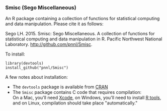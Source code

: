 ### Smisc (Sego Miscellaneous) 

An R package containing a collection of functions for statistical computing and data manipulation.  Please cite it as follows:

Sego LH. 2015. Smisc: Sego Miscellaneous. A collection of functions for statistical computing and data manipulation in R.
Pacific Northwest National Laboratory. http://github.com/pnnl/Smisc.

To install:

    library(devtools)
    install_github("pnnl/Smisc")

A few notes about installation:
- The `devtools` package is available from [CRAN](http://cran.r-project.org/package=devtools)
- The `Smisc` package contains C code that requires compilation:  
On a Mac, you'll need [Xcode](https://developer.apple.com/xcode/), 
on Windows, you'll need to install [R tools](http://cran.r-project.org/bin/windows/Rtools/), 
and on Linux, compilation should take place "automatically."

